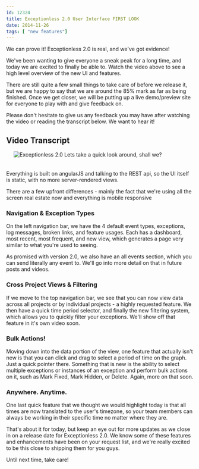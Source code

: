 ```yaml
---
id: 12324
title: Exceptionless 2.0 User Interface FIRST LOOK
date: 2014-11-26
tags: [ "new features"]
---
```


We can prove it! Exceptionless 2.0 is real, and we've got evidence!

We've been wanting to give everyone a sneak peak for a long time, and today we are excited to finally be able to. Watch the video above to see a high level overview of the new UI and features.

There are still quite a few small things to take care of before we release it, but we are happy to say that we are around the 85% mark as far as being finished. Once we get closer, we will be putting up a live demo/preview site for everyone to play with and give feedback on.

Please don't hesitate to give us any feedback you may have after watching the video or reading the transcript below. We want to hear it!

<!--more-->

## **Video Transcript**

<img loading="lazy" class="alignright size-medium wp-image-12325" style="margin-left: 20px; margin-bottom: 20px;" src="/assets/v2VideoThumbnail-300x179.png" alt="Exceptionless 2.0" width="300" height="179" data-id="12325" srcset="/assets/v2VideoThumbnail-300x179.png 300w, /assets/v2VideoThumbnail-1024x611.png 1024w, /assets/v2VideoThumbnail.png 1904w" sizes="(max-width: 300px) 100vw, 300px" /> Lets take a quick look around, shall we?

Everything is built on angularJS and talking to the REST api, so the UI itself is static, with no more server-rendered views.

There are a few upfront differences - mainly the fact that we're using all the screen real estate now and everything is mobile responsive

### Navigation & Exception Types

On the left navigation bar, we have the 4 default event types, exceptions, log messages, broken links, and feature usages. Each has a dashboard, most recent, most frequent, and new view, which generates a page very similar to what you're used to seeing.

As promised with version 2.0, we also have an all events section, which you can send literally any event to. We'll go into more detail on that in future posts and videos.

### Cross Project Views & Filtering

If we move to the top navigation bar, we see that you can now view data across all projects or by individual projects - a highly requested feature. We then have a quick time period selector, and finally the new filtering system, which allows you to quickly filter your exceptions. We'll show off that feature in it's own video soon.

### Bulk Actions!

Moving down into the data portion of the view, one feature that actually isn't new is that you can click and drag to select a period of time on the graph. Just a quick pointer there. Something that is new is the ability to select multiple exceptions or instances of an exception and perform bulk actions on it, such as Mark Fixed, Mark Hidden, or Delete. Again, more on that soon.

### Anywhere. Anytime.

One last quick feature that we thought we would highlight today is that all times are now translated to the user's timezone, so your team members can always be working in their specific time no matter where they are.

That's about it for today, but keep an eye out for more updates as we close in on a release date for Exceptionless 2.0. We know some of these features and enhancements have been on your request list, and we're really excited to be this close to shipping them for you guys.

Until next time, take care!
